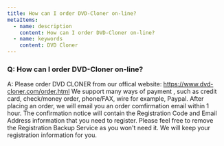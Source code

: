 ```yaml
---
title: How can I order DVD-Cloner on-line?
metaItems:
  - name: description
    content: How can I order DVD-Cloner on-line?
  - name: keywords
    content: DVD Cloner
---
```


### Q: How can I order DVD-Cloner on-line?

A:
Please order DVD CLONER from our offical website: https://www.dvd-cloner.com/order.html
We support many ways of payment , such as credit card, check/money order, phone/FAX, wire for example, Paypal. After placing an order, we will email you an order comfirmation email within 1 hour. The confirmation notice will contain the Registration Code and Email Address information that you need to register. Please feel free to remove the Registration Backup Service as you won't need it. We will keep your registration information for you.

